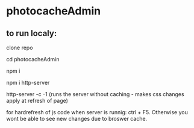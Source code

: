 # photocacheAdmin

## to run localy:

clone repo

cd photocacheAdmin

npm i 

npm i http-server

http-server -c -1 (runs the server without caching - makes css changes apply at refresh of page)

for hardrefresh of js code when server is runnig: ctrl + F5. Otherwise you wont be able to see new changes due to broswer cache. 
